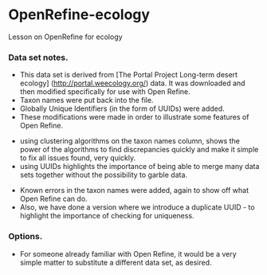 # OpenRefine-ecology
Lesson on OpenRefine for ecology

### Data set notes.
* This data set is derived from [The Portal Project Long-term desert ecology] (http://portal.weecology.org/) data. It was downloaded and then modified specifically for use with Open Refine.
* Taxon names were put back into the file.
* Globally Unique Identifiers (in the form of UUIDs) were added.
* These modifications were made in order to illustrate some features of Open Refine.
 - using clustering algorithms on the taxon names column, shows the power of the algorithms to find discrepancies quickly and make it simple to fix all issues found, very quickly.
 - using UUIDs highlights the importance of being able to merge many data sets together without the possibility to garble data.
* Known errors in the taxon names were added, again to show off what Open Refine can do.
* Also, we have done a version where we introduce a duplicate UUID - to highlight the importance of checking for uniqueness.

### Options.
* For someone already familiar with Open Refine, it would be a very simple matter to substitute a different data set, as desired.

